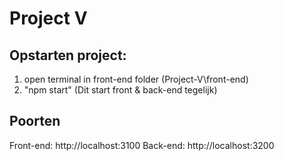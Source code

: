 # Project V

## Opstarten project:

1. open terminal in front-end folder (Project-V\front-end)
2. "npm start" (Dit start front & back-end tegelijk)

## Poorten
Front-end: http://localhost:3100
Back-end: http://localhost:3200
